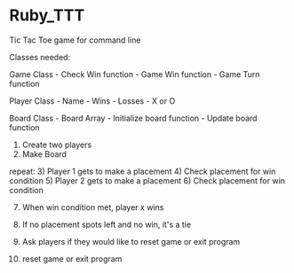 # Ruby_TTT
Tic Tac Toe game for command line

Classes needed:

Game Class
    - Check Win function 
    - Game Win function
    - Game Turn function

Player Class
    - Name
    - Wins
    - Losses
    - X or O 

Board Class
    - Board Array 
    - Initialize board function
    - Update board function
    


1) Create two players
2) Make Board

repeat: 
3) Player 1 gets to make a placement
4) Check placement for win condition
5) Player 2 gets to make a placement 
6) Check placement for win condition 

7) When win condition met, player x wins
8) If no placement spots left and no win, it's a tie 

9) Ask players if they would like to reset game or exit program
10) reset game or exit program
